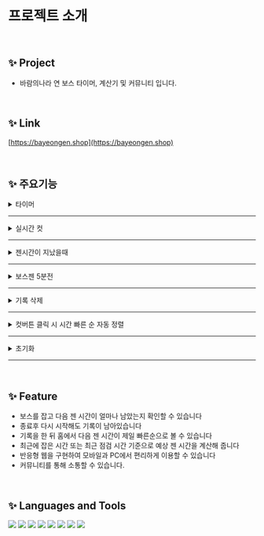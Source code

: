 # 프로젝트 소개

</br>

## ✨ Project

- 바람의나라 연 보스 타이머, 계산기 및 커뮤니티 입니다.

</br>

## ✨ Link

[https://bayeongen.shop](https://bayeongen.shop)

</br>

## ✨ 주요기능

<details>
  <summary> 타이머 </summary>
    <img width="700" src="img/timer.gif"/>  
</details>

---

<details>
  <summary> 실시간 컷 </summary>
    <img width="700" src="img/realtimecut.gif"/>  
</details>

---

<details>
  <summary> 젠시간이 지났을때 </summary>
    <img width="700" src="img/pasttime.png"/>  
</details>

---

<details>
  <summary> 보스젠 5분전 </summary>
    <img width="700" src="img/fiveminutes.gif"/>  
</details>

---

<details>
  <summary> 기록 삭제 </summary>
    <img width="700" src="img/delete.gif"/>  
</details>

---

<details>
  <summary> 컷버튼 클릭 시 시간 빠른 순 자동 정렬 </summary>
    <img width="700" src="img/autosort.gif"/>  
</details>

---

<details>
  <summary> 초기화 </summary>
    <img width="700" src="img/reset.gif"/>  
</details>

---

<!-- <details>
  <summary> 타이머 </summary>
    <img width="700" src=""/>
</details> -->

 </br>

## ✨ Feature

- 보스를 잡고 다음 젠 시간이 얼마나 남았는지 확인할 수 있습니다
- 종료후 다시 시작해도 기록이 남아있습니다
- 기록을 한 뒤 홈에서 다음 젠 시간이 제일 빠른순으로 볼 수 있습니다
- 최근에 잡은 시간 또는 최근 점검 시간 기준으로 예상 젠 시간을 계산해 줍니다
- 반응형 웹을 구현하여 모바일과 PC에서 편리하게 이용할 수 있습니다
- 커뮤니티를 통해 소통할 수 있습니다.

</br>

## ✨ Languages and Tools
<img src="https://img.shields.io/badge/javascript-F7DF1E?style=for-the-badge&logo=javascript&logoColor=black" height="40"> <img src="https://img.shields.io/badge/TypeScript-007396?style=for-the-badge&logo=TypeScript&logoColor=white" height="40">
<img src="https://img.shields.io/badge/Node.js-339933?style=for-the-badge&logo=Node.js&logoColor=white" height="40">
<img src="https://img.shields.io/badge/react-61DAFB?style=for-the-badge&logo=react&logoColor=black" height="40"> <img src="https://img.shields.io/badge/Redux-764ABC?style=for-the-badge&logo=Redux&logoColor=black" height="40">
<img src="https://img.shields.io/badge/html-E34F26?style=for-the-badge&logo=html5&logoColor=white" height="40">
<img src="https://img.shields.io/badge/css-1572B6?style=for-the-badge&logo=css3&logoColor=white" height="40">
<img src="https://img.shields.io/badge/styled components-DB7093?style=for-the-badge&logo=styled-components&logoColor=black" height="40">
